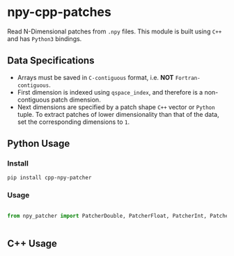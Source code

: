 # npy-cpp-patches
Read N-Dimensional patches from `.npy` files. This module is built using `C++` and has `Python3` bindings.

## Data Specifications

- Arrays must be saved in `C-contiguous` format, i.e. **NOT** `Fortran-contiguous`.
- First dimension is indexed using `qspace_index`, and therefore is a non-contiguous patch dimension.
- Next dimensions are specified by a patch shape `C++` vector or `Python` tuple. To extract patches of lower dimensionality than that of the data, set the corresponding dimensions to `1`.


## Python Usage

### Install
```pip install cpp-npy-patcher```

### Usage
```python

from npy_patcher import PatcherDouble, PatcherFloat, PatcherInt, PatcherLong



```

## C++ Usage